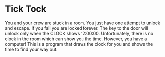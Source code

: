# Tick Tock

You and your crew are stuck in a room. You just have one attempt to unlock and escape. If you fail you are locked forever. The key to the door will unlock only when the CLOCK shows 12:00:00.
Unfortunately, there is no clock in the room which can show you the time. However, you have a computer!
This is a program that draws the clock for you and shows the time to find your way out.